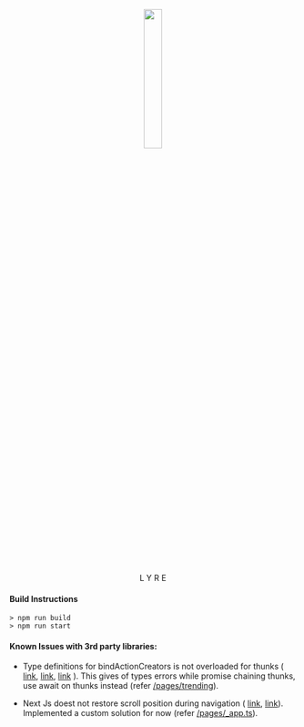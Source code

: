 <p align="center"><img width=25% src="https://library.kissclipart.com/20180831/hq/kissclipart-clip-art-harp-clipart-harp-clip-art-b95815fe4f2fb56f.jpg"></p>
<p align="center">L Y R E</p>


#### Build Instructions

```
> npm run build
> npm run start
```
	   
####  Known Issues with 3rd party libraries:

- Type definitions for bindActionCreators is not overloaded for thunks ( [link](https://github.com/piotrwitek/react-redux-typescript-guide/issues/110), [link](https://github.com/piotrwitek/react-redux-typescript-guide/issues/6), [link](https://github.com/piotrwitek/react-redux-typescript-guide/pull/157) ). This gives of types errors while promise chaining thunks, use await on thunks instead (refer [/pages/trending]()).

- Next Js doest not restore scroll position during navigation ( [link](https://github.com/zeit/next.js/issues/4169), [link](https://github.com/zeit/next.js/issues/3303)). Implemented a custom solution for now (refer [/pages/_app.ts]()).
